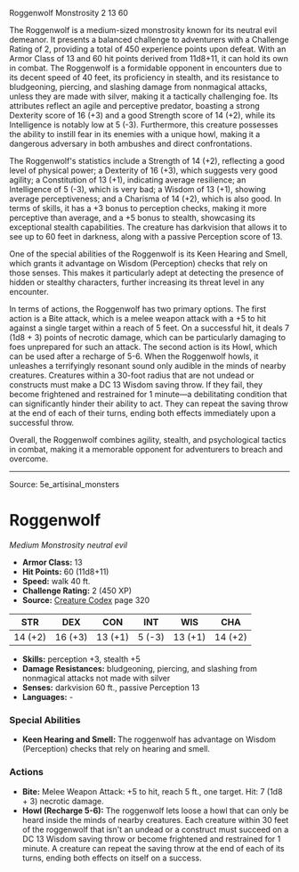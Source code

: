 <MonsterName/>Roggenwolf</MonsterName>
<CreatureType/>Monstrosity</CreatureType>
<CR/>2</CR>
<AC/>13</AC>
<HP/>60</HP>
<summary>The Roggenwolf is a medium-sized monstrosity known for its neutral evil demeanor. It presents a balanced challenge to adventurers with a Challenge Rating of 2, providing a total of 450 experience points upon defeat. With an Armor Class of 13 and 60 hit points derived from 11d8+11, it can hold its own in combat. The Roggenwolf is a formidable opponent in encounters due to its decent speed of 40 feet, its proficiency in stealth, and its resistance to bludgeoning, piercing, and slashing damage from nonmagical attacks, unless they are made with silver, making it a tactically challenging foe. Its attributes reflect an agile and perceptive predator, boasting a strong Dexterity score of 16 (+3) and a good Strength score of 14 (+2), while its Intelligence is notably low at 5 (-3). Furthermore, this creature possesses the ability to instill fear in its enemies with a unique howl, making it a dangerous adversary in both ambushes and direct confrontations.</summary>

<detail>

The Roggenwolf's statistics include a Strength of 14 (+2), reflecting a good level of physical power; a Dexterity of 16 (+3), which suggests very good agility; a Constitution of 13 (+1), indicating average resilience; an Intelligence of 5 (-3), which is very bad; a Wisdom of 13 (+1), showing average perceptiveness; and a Charisma of 14 (+2), which is also good. In terms of skills, it has a +3 bonus to perception checks, making it more perceptive than average, and a +5 bonus to stealth, showcasing its exceptional stealth capabilities. The creature has darkvision that allows it to see up to 60 feet in darkness, along with a passive Perception score of 13.

One of the special abilities of the Roggenwolf is its Keen Hearing and Smell, which grants it advantage on Wisdom (Perception) checks that rely on those senses. This makes it particularly adept at detecting the presence of hidden or stealthy characters, further increasing its threat level in any encounter.

In terms of actions, the Roggenwolf has two primary options. The first action is a Bite attack, which is a melee weapon attack with a +5 to hit against a single target within a reach of 5 feet. On a successful hit, it deals 7 (1d8 + 3) points of necrotic damage, which can be particularly damaging to foes unprepared for such an attack. The second action is its Howl, which can be used after a recharge of 5-6. When the Roggenwolf howls, it unleashes a terrifyingly resonant sound only audible in the minds of nearby creatures. Creatures within a 30-foot radius that are not undead or constructs must make a DC 13 Wisdom saving throw. If they fail, they become frightened and restrained for 1 minute—a debilitating condition that can significantly hinder their ability to act. They can repeat the saving throw at the end of each of their turns, ending both effects immediately upon a successful throw.

Overall, the Roggenwolf combines agility, stealth, and psychological tactics in combat, making it a memorable opponent for adventurers to breach and overcome.</detail>



---

Source: 5e_artisinal_monsters

# Roggenwolf

*Medium* *Monstrosity* *neutral evil*

- **Armor Class:** 13
- **Hit Points:** 60 (11d8+11)
- **Speed:** walk 40 ft.
- **Challenge Rating:** 2 (450 XP)
- **Source:** [Creature Codex](https://koboldpress.com/kpstore/product/creature-codex-for-5th-edition-dnd) page 320

| STR | DEX | CON | INT | WIS | CHA |
| --- | --- | --- | --- | --- | --- |
| 14 (+2) | 16 (+3) | 13 (+1) | 5 (-3) | 13 (+1) | 14 (+2) |

- **Skills:** perception +3, stealth +5
- **Damage Resistances:** bludgeoning, piercing, and slashing from nonmagical attacks not made with silver
- **Senses:** darkvision 60 ft., passive Perception 13
- **Languages:** -

### Special Abilities

- **Keen Hearing and Smell:** The roggenwolf has advantage on Wisdom (Perception) checks that rely on hearing and smell.

### Actions

- **Bite:** Melee Weapon Attack: +5 to hit, reach 5 ft., one target. Hit: 7 (1d8 + 3) necrotic damage.
- **Howl (Recharge 5-6):** The roggenwolf lets loose a howl that can only be heard inside the minds of nearby creatures. Each creature within 30 feet of the roggenwolf that isn't an undead or a construct must succeed on a DC 13 Wisdom saving throw or become frightened and restrained for 1 minute. A creature can repeat the saving throw at the end of each of its turns, ending both effects on itself on a success.




